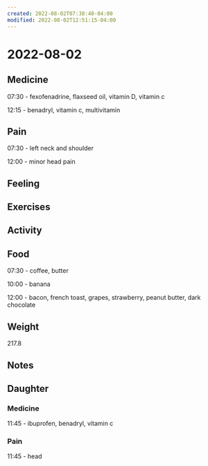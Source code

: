 ```yaml
---
created: 2022-08-02T07:38:40-04:00
modified: 2022-08-02T12:51:15-04:00
---
```


# 2022-08-02

## Medicine

07:30 - fexofenadrine, flaxseed oil, vitamin D, vitamin c 

12:15 - benadryl, vitamin c, multivitamin 

## Pain

07:30 - left neck and shoulder

12:00 - minor head pain


## Feeling


## Exercises


## Activity


## Food

07:30 - coffee, butter 

10:00 - banana

12:00 - bacon, french toast, grapes, strawberry, peanut butter, dark chocolate


## Weight

217.8


## Notes


## Daughter


### Medicine

11:45 - ibuprofen, benadryl, vitamin c 


### Pain

11:45 - head
